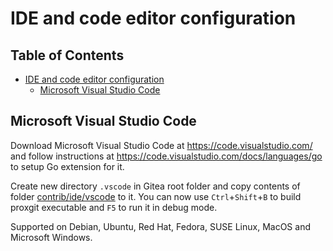 # IDE and code editor configuration

## Table of Contents
- [IDE and code editor configuration](#ide-and-code-editor-configuration)
  - [Microsoft Visual Studio Code](#microsoft-visual-studio-code)

## Microsoft Visual Studio Code
Download Microsoft Visual Studio Code at https://code.visualstudio.com/ and follow instructions at https://code.visualstudio.com/docs/languages/go to setup Go extension for it.

Create new directory `.vscode` in Gitea root folder and copy contents of folder [contrib/ide/vscode](vscode/) to it. You can now use `Ctrl`+`Shift`+`B` to build proxgit executable and `F5` to run it in debug mode.

Supported on Debian, Ubuntu, Red Hat, Fedora, SUSE Linux, MacOS and Microsoft Windows.
